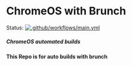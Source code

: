 
# ChromeOS with Brunch
Status: [![.github/workflows/main.yml](https://github.com/OctonalXX/ChromeOS/actions/workflows/main.yml/badge.svg)](https://github.com/OctonalXX/ChromeOS/actions/workflows/main.yml)
##### ChromeOS automated builds
#### This Repo  is for auto builds with brunch
